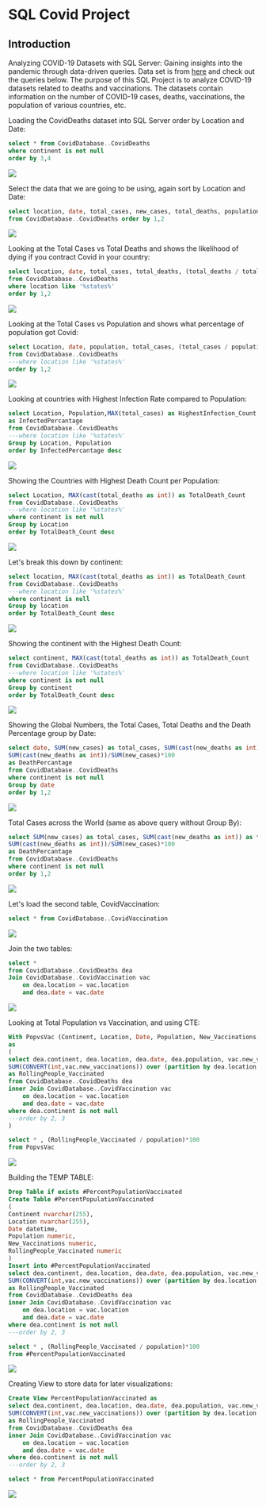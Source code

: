 # SQL Covid Project

## Introduction

Analyzing COVID-19 Datasets with SQL Server: Gaining insights into the pandemic through data-driven queries. Data set is from [here](https://ourworldindata.org/covid-deaths) and check out the queries below. The purpose of this SQL Project is to analyze COVID-19 datasets related to deaths and vaccinations. The datasets contain information on the number of COVID-19 cases, deaths, vaccinations, the population of various countries, etc.

Loading the CovidDeaths dataset into SQL Server order by Location and Date:

```sql
select * from CovidDatabase..CovidDeaths
where continent is not null
order by 3,4
```

<image src="/resources/1.jpg"/>

Select the data that we are going to be using, again sort by Location and Date:

```sql
select location, date, total_cases, new_cases, total_deaths, population
from CovidDatabase..CovidDeaths order by 1,2
```
<image src="/resources/2.jpg"/>

Looking at the Total Cases vs Total Deaths and shows the likelihood of dying if you contract Covid in your country:

```sql
select location, date, total_cases, total_deaths, (total_deaths / total_cases)*100 as DeathPercantage
from CovidDatabase..CovidDeaths 
where location like '%states%'
order by 1,2
```

<image src="/resources/3.jpg"/>

Looking at the Total Cases vs Population and shows what percentage of population got Covid:

```sql
select Location, date, population, total_cases, (total_cases / population)*100 as InfectedPercantage
from CovidDatabase..CovidDeaths 
---where location like '%states%'
order by 1,2
```
<image src="/resources/4.jpg"/>

Looking at countries with Highest Infection Rate compared to Population:

```sql
select Location, Population,MAX(total_cases) as HighestInfection_Count,MAX((total_cases / population))*100
as InfectedPercantage
from CovidDatabase..CovidDeaths 
---where location like '%states%'
Group by Location, Population
order by InfectedPercantage desc
```
<image src="/resources/5.jpg"/>

Showing the Countries with Highest Death Count per Population:

```sql
select Location, MAX(cast(total_deaths as int)) as TotalDeath_Count
from CovidDatabase..CovidDeaths 
---where location like '%states%'
where continent is not null
Group by Location
order by TotalDeath_Count desc
```

<image src="/resources/6.jpg"/>

Let's break this down by continent:

```sql
select location, MAX(cast(total_deaths as int)) as TotalDeath_Count
from CovidDatabase..CovidDeaths 
---where location like '%states%'
where continent is null
Group by location
order by TotalDeath_Count desc
```

<image src="/resources/7.jpg"/>

Showing the continent with the Highest Death Count:

```sql
select continent, MAX(cast(total_deaths as int)) as TotalDeath_Count
from CovidDatabase..CovidDeaths 
---where location like '%states%'
where continent is not null
Group by continent
order by TotalDeath_Count desc
```

<image src="/resources/8.jpg"/>

Showing the Global Numbers, the Total Cases, Total Deaths and the Death Percentage group by Date:

```sql
select date, SUM(new_cases) as total_cases, SUM(cast(new_deaths as int)) as total_deaths,
SUM(cast(new_deaths as int))/SUM(new_cases)*100
as DeathPercantage
from CovidDatabase..CovidDeaths 
where continent is not null
Group by date
order by 1,2
```

<image src="/resources/9.jpg"/>

Total Cases across the World (same as above query without Group By):

```sql
select SUM(new_cases) as total_cases, SUM(cast(new_deaths as int)) as total_deaths,
SUM(cast(new_deaths as int))/SUM(new_cases)*100
as DeathPercantage
from CovidDatabase..CovidDeaths 
where continent is not null
order by 1,2
```

<image src="/resources/10.jpg"/>

Let's load the second table, CovidVaccination:

```sql
select * from CovidDatabase..CovidVaccination 
```
<image src="/resources/11.jpg"/>

Join the two tables:

```sql
select *
from CovidDatabase..CovidDeaths dea
Join CovidDatabase..CovidVaccination vac
	on dea.location = vac.location
	and dea.date = vac.date
```

<image src="/resources/12.jpg"/>

Looking at Total Population vs Vaccination, and using CTE:

```sql
With PopvsVac (Continent, Location, Date, Population, New_Vaccinations, RollingPeople_Vaccinated )
as
(
select dea.continent, dea.location, dea.date, dea.population, vac.new_vaccinations, 
SUM(CONVERT(int,vac.new_vaccinations)) over (partition by dea.location order by dea.location, dea.date)
as RollingPeople_Vaccinated 
from CovidDatabase..CovidDeaths dea
inner Join CovidDatabase..CovidVaccination vac
	on dea.location = vac.location
	and dea.date = vac.date
where dea.continent is not null
---order by 2, 3
)

select * , (RollingPeople_Vaccinated / population)*100
from PopvsVac
```

<image src="/resources/13.jpg"/>

Building the TEMP TABLE:

```sql
Drop Table if exists #PercentPopulationVaccinated
Create Table #PercentPopulationVaccinated
(
Continent nvarchar(255),
Location nvarchar(255),
Date datetime,
Population numeric,
New_Vaccinations numeric,
RollingPeople_Vaccinated numeric
)
Insert into #PercentPopulationVaccinated
select dea.continent, dea.location, dea.date, dea.population, vac.new_vaccinations, 
SUM(CONVERT(int,vac.new_vaccinations)) over (partition by dea.location order by dea.location, dea.date)
as RollingPeople_Vaccinated 
from CovidDatabase..CovidDeaths dea
inner Join CovidDatabase..CovidVaccination vac
	on dea.location = vac.location
	and dea.date = vac.date
where dea.continent is not null
---order by 2, 3
```

```sql
select * , (RollingPeople_Vaccinated / population)*100
from #PercentPopulationVaccinated
```

<image src="/resources/14.jpg"/>

Creating View to store data for later visualizations:

```sql
Create View PercentPopulationVaccinated as
select dea.continent, dea.location, dea.date, dea.population, vac.new_vaccinations, 
SUM(CONVERT(int,vac.new_vaccinations)) over (partition by dea.location order by dea.location, dea.date)
as RollingPeople_Vaccinated 
from CovidDatabase..CovidDeaths dea
inner Join CovidDatabase..CovidVaccination vac
	on dea.location = vac.location
	and dea.date = vac.date
where dea.continent is not null
---order by 2, 3

select * from PercentPopulationVaccinated
```
<image src="/resources/15.jpg"/>








